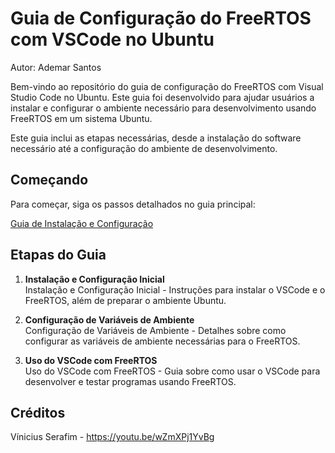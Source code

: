 # Guia de Configuração do FreeRTOS com VSCode no Ubuntu
Autor: Ademar Santos

Bem-vindo ao repositório do guia de configuração do FreeRTOS com Visual Studio Code no Ubuntu. Este guia foi desenvolvido para ajudar usuários a instalar e configurar o ambiente necessário para desenvolvimento usando FreeRTOS em um sistema Ubuntu.

Este guia inclui as etapas necessárias, desde a instalação do software necessário até a configuração do ambiente de desenvolvimento.

## Começando

Para começar, siga os passos detalhados no guia principal:

[Guia de Instalação e Configuração](./Guia_FreeRTOS+VSCode+Ubuntu.md)

## Etapas do Guia

1. **Instalação e Configuração Inicial**  
   Instalação e Configuração Inicial - Instruções para instalar o VSCode e o FreeRTOS, além de preparar o ambiente Ubuntu.

2. **Configuração de Variáveis de Ambiente**  
   Configuração de Variáveis de Ambiente - Detalhes sobre como configurar as variáveis de ambiente necessárias para o FreeRTOS.

3. **Uso do VSCode com FreeRTOS**  
   Uso do VSCode com FreeRTOS - Guia sobre como usar o VSCode para desenvolver e testar programas usando FreeRTOS.

## Créditos
Vínicius Serafim - https://youtu.be/wZmXPj1YvBg
